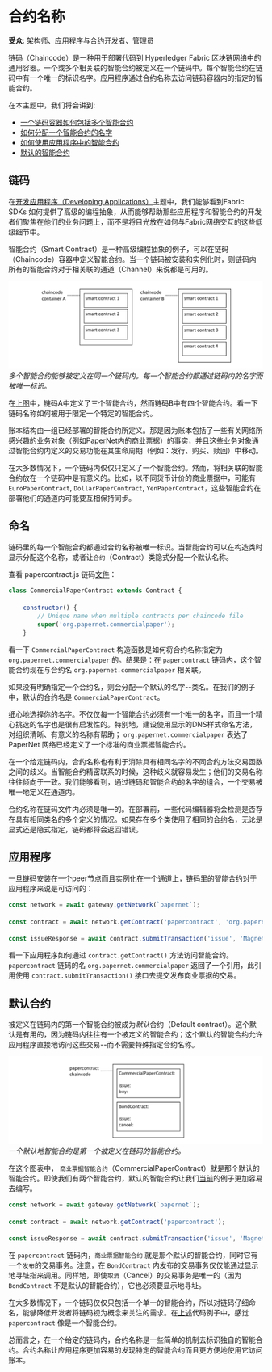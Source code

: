 # 合约名称

**受众**: 架构师、应用程序与合约开发者、管理员

链码（Chaincode）是一种用于部署代码到 Hyperledger Fabric 区块链网络中的通用容器。一个或多个相关联的智能合约被定义在一个链码中。每个智能合约在链码中有一个唯一的标识名字。应用程序通过合约名称去访问链码容器内的指定的智能合约。

在本主题中，我们将会讲到:
* [一个链码容器如何包括多个智能合约](#链码)
* [如何分配一个智能合约的名字](#命名)
* [如何使用应用程序中的智能合约](#应用程序)
* [默认的智能合约](#默认合约)

## 链码

在[开发应用程序（Developing Applications）](./developing_applications.html)主题中，我们能够看到Fabric SDKs 如何提供了高级的编程抽象，从而能够帮助那些应用程序和智能合约的开发者们聚焦在他们的业务问题上，而不是将目光放在如何与Fabric网络交互的这些低级细节中。

智能合约（Smart Contract）是一种高级编程抽象的例子，可以在链码（Chaincode）容器中定义智能合约。当一个链码被安装和实例化时，则链码内所有的智能合约对于相关联的通道（Channel）来说都是可用的。

![contract.chaincode](./develop.diagram.20.png) *多个智能合约能够被定义在同一个链码内。每一个智能合约都通过链码内的名字而被唯一标识。*

在[上图](#链码)中，链码A中定义了三个智能合约，然而链码B中有四个智能合约。看一下链码名称如何被用于限定一个特定的智能合约。

账本结构由一组已经部署的智能合约所定义。那是因为账本包括了一些有关网络所感兴趣的业务对象（例如PaperNet内的商业票据）的事实，并且这些业务对象通过智能合约内定义的交易功能在其生命周期（例如：发行、购买、赎回）中移动。

在大多数情况下，一个链码内仅仅只定义了一个智能合约。然而，将相关联的智能合约放在一个链码中是有意义的。比如，以不同货币计价的商业票据中，可能有`EuroPaperContract`, `DollarPaperContract`, `YenPaperContract`，这些智能合约在部署他们的通道内可能要互相保持同步。

## 命名

链码里的每一个智能合约都通过合约名称被唯一标识。当智能合约可以在构造类时显示分配这个名称，或者让`合约`（Contract）类隐式分配一个默认名称。

查看 papercontract.js 链码[文件](https://github.com/hyperledger/fabric-samples/blob/master/commercial-paper/organization/magnetocorp/contract/lib/papercontract.js#L31)：

```javascript
class CommercialPaperContract extends Contract {

    constructor() {
        // Unique name when multiple contracts per chaincode file
        super('org.papernet.commercialpaper');
    }
```

看一下 `CommercialPaperContract` 构造函数是如何将合约名称指定为 `org.papernet.commercialpaper` 的。结果是：在 `papercontract` 链码内，这个智能合约现在与合约名 `org.papernet.commercialpaper` 相关联。

如果没有明确指定一个合约名，则会分配一个默认的名字--类名。在我们的例子中，默认的合约名是 `CommercialPaperContract`。

细心地选择你的名字。不仅仅每一个智能合约必须有一个唯一的名字，而且一个精心挑选的名字也是很有启发性的。特别地，建设使用显示的DNS样式命名方法，对组织清晰、有意义的名称有帮助； `org.papernet.commercialpaper` 表达了 PaperNet 网络已经定义了一个标准的商业票据智能合约。

在一个给定链码内，合约名称也有利于消除具有相同名字的不同合约方法交易函数之间的歧义。当智能合约精密联系的时候，这种歧义就容易发生；他们的交易名称往往倾向于一致。我们能够看到，通过链码和智能合约的名字的组合，一个交易被唯一地定义在通道内。

合约名称在链码文件内必须是唯一的。在部署前，一些代码编辑器将会检测是否存在具有相同类名的多个定义的情况。如果存在多个类使用了相同的合约名，无论是显式还是隐式指定，链码都将会返回错误。

## 应用程序

一旦链码安装在一个peer节点而且实例化在一个通道上，链码里的智能合约对于应用程序来说是可访问的：

```javascript
const network = await gateway.getNetwork(`papernet`);

const contract = await network.getContract('papercontract', 'org.papernet.commercialpaper');

const issueResponse = await contract.submitTransaction('issue', 'MagnetoCorp', '00001', '2020-05-31', '2020-11-30', '5000000');
```

看一下应用程序如何通过 `contract.getContract()` 方法访问智能合约。`papercontract` 链码的名 `org.papernet.commercialpaper` 返回了一个引用，此引用使用 `contract.submitTransaction()` 接口去提交发布商业票据的交易。

## 默认合约

被定义在链码内的第一个智能合约被成为*默认*合约（Default contract）。这个默认是有用的，因为链码内往往有一个被定义的智能合约；这个默认的智能合约允许应用程序直接地访问这些交易--而不需要特殊指定合约名称。

![default.contract](./develop.diagram.21.png) *一个默认地智能合约是第一个被定义在链码的智能合约。*

在这个图表中， `商业票据智能合约`（CommercialPaperContract）就是那个默认的智能合约。即使我们有两个智能合约，默认的智能合约让我们[当前](#应用程序)的例子更加容易去编写。

```javascript
const network = await gateway.getNetwork(`papernet`);

const contract = await network.getContract('papercontract');

const issueResponse = await contract.submitTransaction('issue', 'MagnetoCorp', '00001', '2020-05-31', '2020-11-30', '5000000');
```

在 `papercontract` 链码内，`商业票据智能合约` 就是那个默认的智能合约，同时它有一个`发布`的交易事务。注意，在 `BondContract` 内发布的交易事务仅仅能通过显示地寻址指来调用。同样地，即使`取消`（Cancel）的交易事务是唯一的（因为 `BondContract` 不是默认的智能合约），它也必须要显示地寻址。

在大多数情况下，一个链码仅仅只包括一个单一的智能合约，所以对链码仔细命名，能够降低开发者将链码视为概念来关注的需求。在[上述](#默认合约)代码例子中，感觉 `papercontract` 像是一个智能合约。

总而言之，在一个给定的链码内，合约名称是一些简单的机制去标识独自的智能合约。合约名称让应用程序更加容易的发现特定的智能合约而且更方便地使用它访问账本。
<!--- Licensed under Creative Commons Attribution 4.0 International License
https://creativecommons.org/licenses/by/4.0/ -->
